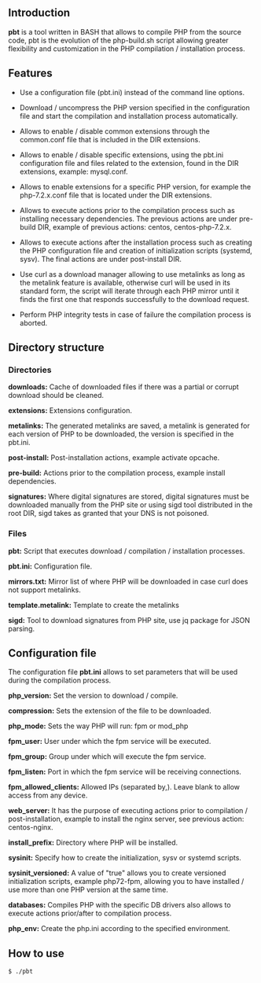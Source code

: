 ## Introduction

**pbt** is a tool written in BASH that allows to compile PHP from the source code, pbt is the evolution of the php-build.sh script allowing greater flexibility and customization in the PHP compilation / installation process.

## Features

- Use a configuration file (pbt.ini) instead of the command line options.

- Download / uncompress the PHP version specified in the configuration file and start the compilation and installation process automatically.

- Allows to enable / disable common extensions through the common.conf file that is included in the DIR extensions.

- Allows to enable / disable specific extensions, using the pbt.ini configuration file and files related to the extension, found in the DIR extensions, example: mysql.conf.

- Allows to enable extensions for a specific PHP version, for example the php-7.2.x.conf file that is located under the DIR extensions.

- Allows to execute actions prior to the compilation process such as installing necessary dependencies. The previous actions are under pre-build DIR, example of previous actions: centos, centos-php-7.2.x.

- Allows to execute actions after the installation process such as creating the PHP configuration file and creation of initialization scripts (systemd, sysv). The final actions are under post-install DIR.

- Use curl as a download manager allowing to use metalinks as long as the metalink feature is available, otherwise curl will be used in its standard form, the script will iterate through each PHP mirror until it finds the first one that responds successfully to the download request.

- Perform PHP integrity tests in case of failure the compilation process is aborted.

## Directory structure

### Directories

**downloads:** Cache of downloaded files if there was a partial or corrupt download should be cleaned.

**extensions:** Extensions configuration.

**metalinks:** The generated metalinks are saved, a metalink is generated for each version of PHP to be downloaded, the version is specified in the pbt.ini.

**post-install:** Post-installation actions, example activate opcache.

**pre-build:** Actions prior to the compilation process, example install dependencies.

**signatures:** Where digital signatures are stored, digital signatures must be downloaded manually from the PHP site or using sigd tool distributed in the root DIR, sigd takes as granted that your DNS is not poisoned.

### Files

**pbt:** Script that executes download / compilation / installation processes.

**pbt.ini:** Configuration file.

**mirrors.txt:** Mirror list of where PHP will be downloaded in case curl does not support metalinks.

**template.metalink:** Template to create the metalinks

**sigd:** Tool to download signatures from PHP site, use jq package for JSON parsing.

## Configuration file

The configuration file **pbt.ini** allows to set parameters that will be used during the compilation process.

**php_version:** Set the version to download / compile.

**compression:** Sets the extension of the file to be downloaded.

**php_mode:** Sets the way PHP will run: fpm or mod_php

**fpm_user:** User under which the fpm service will be executed.

**fpm_group:** Group under which will execute the fpm service.

**fpm_listen:** Port in which the fpm service will be receiving connections.

**fpm_allowed_clients:** Allowed IPs (separated by,). Leave blank to allow access from any device.

**web_server:** It has the purpose of executing actions prior to compilation / post-installation, example to install the nginx server, see previous action: centos-nginx.

**install_prefix:** Directory where PHP will be installed.

**sysinit:** Specify how to create the initialization, sysv or systemd scripts.

**sysinit_versioned:** A value of "true" allows you to create versioned initialization scripts, example php72-fpm, allowing you to have installed / use more than one PHP version at the same time.

**databases:** Compiles PHP with the specific DB drivers also allows to execute actions prior/after to compilation process.

**php_env:** Create the php.ini according to the specified environment.

## How to use

```
$ ./pbt
```
